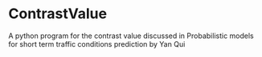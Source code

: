 # ContrastValue
A python program for the contrast value discussed in Probabilistic models for short term traffic conditions prediction  by Yan Qui
